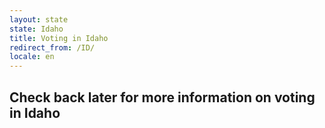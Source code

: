 ```yaml
---
layout: state
state: Idaho
title: Voting in Idaho
redirect_from: /ID/
locale: en
---
```


## Check back later for more information on voting in Idaho
